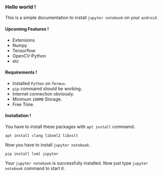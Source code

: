 ### Hello world !
This is a simple documentation to install `jupyter notebook` on your `android`.

#### Upcoming Features !
* Extensions
* Numpy
* Tensorflow
* OpenCV-Python
* etc

#### Requirements !
* Installed `Python` on `Termux`.
* `pip` commamd should be working.
* Internet connection obviously.
* Minimum `100MB` Storage.
* Free Time.

#### Installation !
You have to install these packages with `apt install` commamd.
```shell
apt install clang libxml2 libxslt
```
Now you have to install `jupyter notebook`.
```shell
pip install lxml jupyter
```

Your `jupyter notebook` is successfully installed. Now just type `jupyter notebook` command to start it.